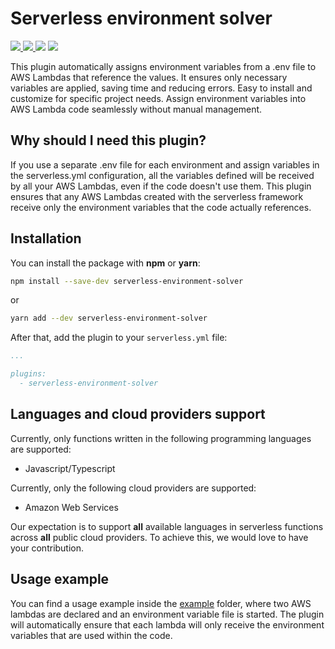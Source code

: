 # Serverless environment solver

<p>
<a href="https://www.serverless.com">  
    <img src="http://public.serverless.com/badges/v3.svg">  
</a>
<a href="https://www.npmjs.com/package/serverless-environment-solver">
    <img src="https://img.shields.io/npm/v/serverless-environment-solver.svg?style=flat-square">
  </a>
<a>
    <img src="https://img.shields.io/badge/PRs-welcome-brightgreen.svg?style=flat-square">
</a>
<img src="https://img.shields.io/npm/l/serverless-offline.svg?style=flat-square">  
</p>
  
This plugin automatically assigns environment variables from a .env file to AWS Lambdas that reference the values. It ensures only necessary variables are applied, saving time and reducing errors. Easy to install and customize for specific project needs. Assign environment variables into AWS Lambda code seamlessly without manual management.

## Why should I need this plugin?

If you use a separate .env file for each environment and assign variables in the serverless.yml configuration, all the variables defined will be received by all your AWS Lambdas, even if the code doesn't use them. This plugin ensures that any AWS Lambdas created with the serverless framework receive only the environment variables that the code actually references.

## Installation

You can install the package with **npm** or **yarn**:

```sh
npm install --save-dev serverless-environment-solver
```

or

```sh
yarn add --dev serverless-environment-solver
```

After that, add the plugin to your `serverless.yml` file:

```yaml
...

plugins:
  - serverless-environment-solver
```

## Languages and cloud providers support

Currently, only functions written in the following programming languages ​​are supported:

- Javascript/Typescript

Currently, only the following cloud providers are supported:

- Amazon Web Services

Our expectation is to support **all** available languages in serverless functions across **all** public cloud providers. To achieve this, we would love to have your contribution.

## Usage example

You can find a usage example inside the [example](https://github.com/CaioFauza/serverless-environment-solver/tree/main/example) folder, where two AWS lambdas are declared and an environment variable file is started. The plugin will automatically ensure that each lambda will only receive the environment variables that are used within the code.
